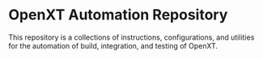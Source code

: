# OpenXT Automation Repository

This repository is a collections of instructions, configurations, and utilities
for the automation of build, integration, and testing of OpenXT.
